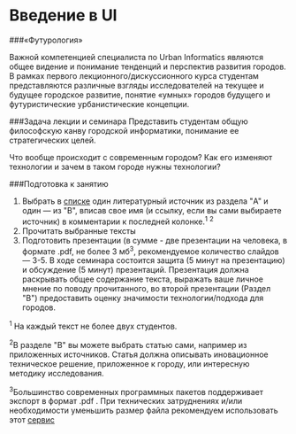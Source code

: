 Введение в UI
=====
###«Футурология»

Важной компетенцией специалиста по Urban Informatics являются общее видение и понимание тенденций и перспектив развития городов. В рамках первого лекционного/дискуссионного курса студентам представляются различные взгляды исследователей на текущее и будущее городское развитие, понятие «умных» городов будущего и футуристические урбанистические концепции.

###Задача лекции и семинара
Представить студентам общую философскую канву городской информатики, понимание ее стратегических целей. 

Что вообще происходит с современным городом? Как его изменяют технологии и зачем в таком городе нужны технологии?
 
###Подготовка к занятию

1. Выбрать в [списке](https://github.com/Casyfill/DUE2014_open_syllabus/blob/master/1_Intensiv_16-18oct/1_1_Intro/reader_list.md) один литературный источник из раздела "A" и один — из "B", вписав свое имя (и ссылку, если вы сами выбираете источник) в комментарии к последней колонке.<sup>1</sup> <sup>2</sup>
2. Прочитать выбранные тексты
3. Подготовить презентации (в сумме - две презентации на человека, в формате .pdf, не более 3 мб<sup>3</sup>, рекомендуемое количество слайдов — 3-5. В ходе семинара состоится защита (5 минут на презентацию) и обсуждение (5 минут) презентаций. Презентация должна раскрывать общее содержание текста, выражать ваше личное мнение по поводу прочитанного, во второй презентации (Раздел "B") предоставить оценку значимости технологии/подхода для городов.

<sup>1</sup> На каждый текст не более двух студентов.

<sup>2</sup>В разделе "B" вы можете выбрать статью сами, например из приложенных источников. Статья должна описывать иновационное техническое решение, приложенное к городу, или интересную методику исследования.

<sup>3</sup>Большинство современных программных пакетов поддерживает экспорт в  формат .pdf . При технических затруднениях и/или необходимости уменьшить размер файла рекомендуем использовать этот [сервис](http://smallpdf.com/)
